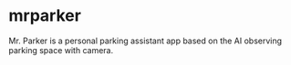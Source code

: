 # mrparker
Mr. Parker is a personal parking assistant app based on the AI observing parking space with camera.
